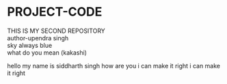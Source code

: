 # PROJECT-CODE
THIS IS MY SECOND REPOSITORY 
<br>
author-upendra singh
<br>
sky always blue
<br>
what do you mean (kakashi)

hello my name is siddharth singh how are you 
i can make it right 
i can make it right 
